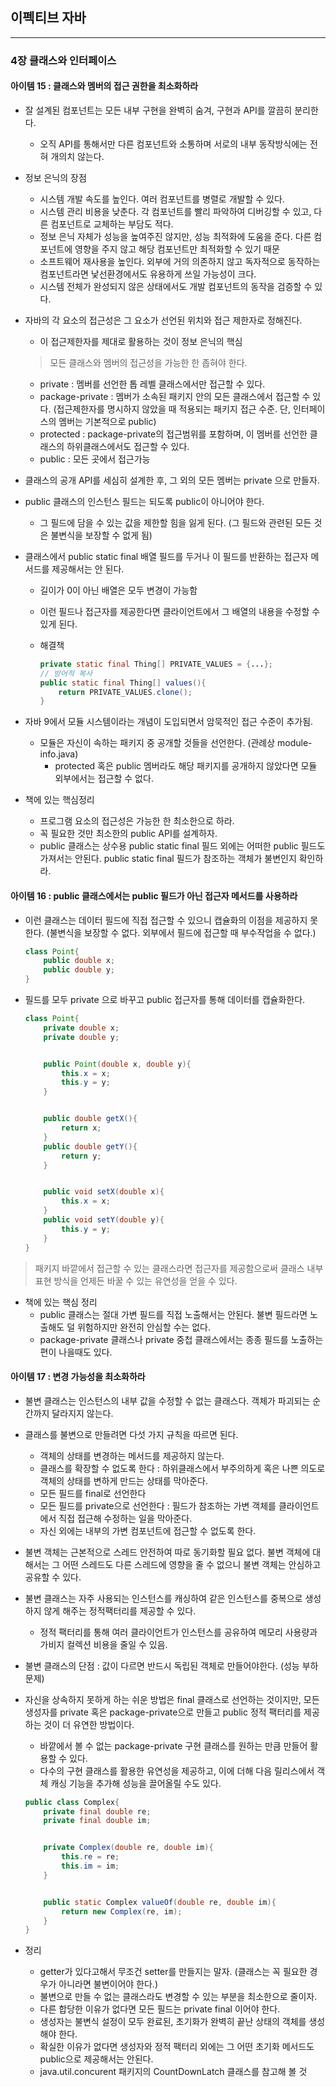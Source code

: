 이펙티브 자바
-------------

---

### 4장 클래스와 인터페이스

#### 아이템 15 : 클래스와 멤버의 접근 권한을 최소화하라

-	잘 설계된 컴포넌트는 모든 내부 구현을 완벽히 숨겨, 구현과 API를 깔끔히 분리한다.

	-	오직 API를 통해서만 다른 컴포넌트와 소통하며 서로의 내부 동작방식에는 전혀 개의치 않는다.

-	정보 은닉의 장점

	-	시스템 개발 속도를 높인다. 여러 컴포넌트를 병렬로 개발할 수 있다.
	-	시스템 관리 비용을 낮춘다. 각 컴포넌트를 빨리 파악하여 디버깅할 수 있고, 다른 컴포넌트로 교체하는 부담도 적다.
	-	정보 은닉 자체가 성능을 높여주진 않지만, 성능 최적화에 도움을 준다. 다른 컴포넌트에 영향을 주지 않고 해당 컴포넌트만 최적화할 수 있기 때문
	-	소프트웨어 재사용을 높인다. 외부에 거의 의존하지 않고 독자적으로 동작하는 컴포넌트라면 낯선환경에서도 유용하게 쓰일 가능성이 크다.
	-	시스템 전체가 완성되지 않은 상태에서도 개발 컴포넌트의 동작을 검증할 수 있다.

-	자바의 각 요소의 접근성은 그 요소가 선언된 위치와 접근 제한자로 정해진다.

	-	이 접근제한자를 제대로 활용하는 것이 정보 은닉의 핵심

	> 모든 클래스와 멤버의 접근성을 가능한 한 좁혀야 한다.

	-	private : 멤버를 선언한 톱 레벨 클래스에서만 접근할 수 있다.
	-	package-private : 멤버가 소속된 패키지 안의 모든 클래스에서 접근할 수 있다. (접근제한자를 명시하지 않았을 때 적용되는 패키지 접근 수준. 단, 인터페이스의 멤버는 기본적으로 public)
	-	protected : package-private의 접근범위를 포함하며, 이 멤버를 선언한 클래스의 하위클래스에서도 접근할 수 있다.
	-	public : 모든 곳에서 접근가능

-	클래스의 공개 API를 세심히 설계한 후, 그 외의 모든 멤버는 private 으로 만들자.

-	public 클래스의 인스턴스 필드는 되도록 public이 아니어야 한다.

	-	그 필드에 담을 수 있는 값을 제한할 힘을 잃게 된다. (그 필드와 관련된 모든 것은 불변식을 보장할 수 없게 됨)

-	클래스에서 public static final 배열 필드를 두거나 이 필드를 반환하는 접근자 메서드를 제공해서는 안 된다.

	-	길이가 0이 아닌 배열은 모두 변경이 가능함
	-	이런 필드나 접근자를 제공한다면 클라이언트에서 그 배열의 내용을 수정할 수 있게 된다.
	-	해결책

		```java
		private static final Thing[] PRIVATE_VALUES = {...};
		// 방어적 복사
		public static final Thing[] values(){
		    return PRIVATE_VALUES.clone();
		}
		```

-	자바 9에서 모듈 시스템이라는 개념이 도입되면서 암묵적인 접근 수준이 추가됨.

	-	모듈은 자신이 속하는 패키지 중 공개할 것들을 선언한다. (관례상 module-info.java)
		-	protected 혹은 public 멤버라도 해당 패키지를 공개하지 않았다면 모듈 외부에서는 접근할 수 없다.

-	책에 있는 핵심정리

	-	프로그램 요소의 접근성은 가능한 한 최소한으로 하라.
	-	꼭 필요한 것만 최소한의 public API를 설계하자.
	-	public 클래스는 상수용 public static final 필드 외에는 어떠한 public 필드도 가져서는 안된다. public static final 필드가 참조하는 객체가 불변인지 확인하라.

#### 아이템 16 : public 클래스에서는 public 필드가 아닌 접근자 메서드를 사용하라

-	이런 클래스는 데이터 필드에 직접 접근할 수 있으니 캡슐화의 이점을 제공하지 못한다. (불변식을 보장할 수 없다. 외부에서 필드에 접근할 때 부수작업을 수 없다.)

	```java
	class Point{
	    public double x;
	    public double y;
	}
	```

-	필드를 모두 private 으로 바꾸고 public 접근자를 통해 데이터를 캡슐화한다.

	```java
	class Point{
	    private double x;
	    private double y;


	    public Point(double x, double y){
	        this.x = x;
	        this.y = y;
	    }


	    public double getX(){
	        return x;
	    }
	    public double getY(){
	        return y;
	    }


	    public void setX(double x){
	        this.x = x;
	    }
	    public void setY(double y){
	        this.y = y;
	    }
	}
	```

> 패키지 바깥에서 접근할 수 있는 클래스라면 접근자를 제공함으로써 클래스 내부 표현 방식을 언제든 바꿀 수 있는 유연성을 얻을 수 있다.

-	책에 있는 핵심 정리
	-	public 클래스는 절대 가변 필드를 직접 노출해서는 안된다. 불변 필드라면 노출해도 덜 위험하지만 완전히 안심할 수는 없다.
	-	package-private 클래스나 private 중첩 클래스에서는 종종 필드를 노출하는 편이 나을때도 있다.

#### 아이템 17 : 변경 가능성을 최소화하라

-	불변 클래스는 인스턴스의 내부 값을 수정할 수 없는 클래스다. 객체가 파괴되는 순간까지 달라지지 않는다.

-	클래스를 불변으로 만들려면 다섯 가지 규칙을 따르면 된다.

	-	객체의 상태를 변경하는 메서드를 제공하지 않는다.
	-	클래스를 확장할 수 없도록 한다 : 하위클래스에서 부주의하게 혹은 나쁜 의도로 객체의 상태를 변하게 만드는 상태를 막아준다.
	-	모든 필드를 final로 선언한다
	-	모든 필드를 private으로 선언한다 : 필드가 참조하는 가변 객체를 클라이언트에서 직접 접근해 수정하는 일을 막아준다.
	-	자신 외에는 내부의 가변 컴포넌트에 접근할 수 없도록 한다.

-	불변 객체는 근본적으로 스레드 안전하여 따로 동기화할 필요 없다. 불변 객체에 대해서는 그 어떤 스레드도 다른 스레드에 영향을 줄 수 없으니 불변 객체는 안심하고 공유할 수 있다.

-	불변 클래스는 자주 사용되는 인스턴스를 캐싱하여 같은 인스턴스를 중복으로 생성하지 않게 해주는 정적팩터리를 제공할 수 있다.

	-	정적 팩터리를 통해 여러 클라이언트가 인스턴스를 공유하여 메모리 사용량과 가비지 컬렉션 비용을 줄일 수 있음.

-	불변 클래스의 단점 : 값이 다르면 반드시 독립된 객체로 만들어야한다. (성능 부하 문제)

-	자신을 상속하지 못하게 하는 쉬운 방법은 final 클래스로 선언하는 것이지만, 모든 생성자를 private 혹은 package-private으로 만들고 public 정적 팩터리를 제공하는 것이 더 유연한 방법이다.

	-	바깥에서 볼 수 없는 package-private 구현 클래스를 원하는 만큼 만들어 활용할 수 있다.
	-	다수의 구현 클래스를 활용한 유연성을 제공하고, 이에 더해 다음 릴리스에서 객체 캐싱 기능을 추가해 성능을 끌어올릴 수도 있다.

	```java
	public class Complex{
	    private final double re;
	    private final double im;


	    private Complex(double re, double im){
	        this.re = re;
	        this.im = im;
	    }


	    public static Complex valueOf(double re, double im){
	        return new Complex(re, im);
	    }
	}


	```

-	정리

	-	getter가 있다고해서 무조건 setter를 만들지는 말자. (클래스는 꼭 필요한 경우가 아니라면 불변이어야 한다.)
	-	불변으로 만들 수 없는 클래스라도 변경할 수 있는 부분을 최소한으로 줄이자.
	-	다른 합당한 이유가 없다면 모든 필드는 private final 이어야 한다.
	-	생성자는 불변식 설정이 모두 완료된, 초기화가 완벽히 끝난 상태의 객체를 생성해야 한다.
	-	확실한 이유가 없다면 생성자와 정적 팩터리 외에는 그 어떤 초기화 메서드도 public으로 제공해서는 안된다.
	-	java.util.concurent 패키지의 CountDownLatch 클래스를 참고해 볼 것
